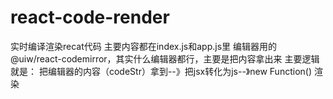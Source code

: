 # react-code-render
实时编译渲染recat代码
主要内容都在index.js和app.js里
编辑器用的@uiw/react-codemirror，其实什么编辑器都行，主要是把内容拿出来
主要逻辑就是：
  把编辑器的内容（codeStr）拿到--》把jsx转化为js--》new Function() 渲染
